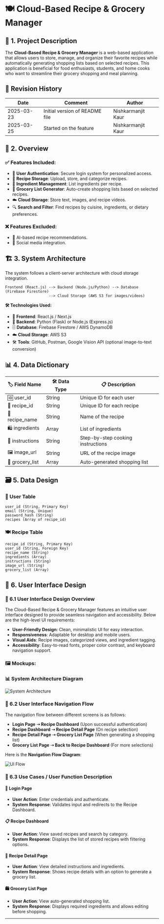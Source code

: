# 🍽️ Cloud-Based Recipe & Grocery Manager

## 📌 1. Project Description

The **Cloud-Based Recipe & Grocery Manager** is a web-based application that allows users to store, manage, and organize their favorite recipes while automatically generating shopping lists based on selected recipes. This application is beneficial for food enthusiasts, students, and home cooks who want to streamline their grocery shopping and meal planning.

## 📜 Revision History

| Date       | Comment        | Author               |
|------------|---------------|----------------------|
| 2025-03-23 | Initial version of README file  | Nishkarmanjit Kaur  |
| 2025-03-25 | Started on the feature   | Nishkarmanjit Kaur  |

## 🌟 2. Overview

### ✅ Features Included:
- 🔐 **User Authentication**: Secure login system for personalized access.
- 📖 **Recipe Storage**: Upload, store, and categorize recipes.
- 🥦 **Ingredient Management**: List ingredients per recipe.
- 🛒 **Grocery List Generator**: Auto-create shopping lists based on selected recipes.
- ☁️ **Cloud Storage**: Store text, images, and recipe videos.
- 🔍 **Search and Filter**: Find recipes by cuisine, ingredients, or dietary preferences.

### ❌ Features Excluded:
- 🤖 AI-based recipe recommendations.
- 📲 Social media integration.

## 🏗️ 3. System Architecture

The system follows a client-server architecture with cloud storage integration.

```
Frontend (React.js) --> Backend (Node.js/Python) --> Database (Firebase Firestore)
                    --> Cloud Storage (AWS S3 for images/videos)
```

**🛠 Technologies Used:**
- 🎨 **Frontend**: React.js / Next.js
- 🚀 **Backend**: Python (Flask) or Node.js (Express.js)
- 🗄 **Database**: Firebase Firestore / AWS DynamoDB
- ☁️ **Cloud Storage**: AWS S3
- 🛠 **Tools**: GitHub, Postman, Google Vision API (optional image-to-text conversion)

## 📊 4. Data Dictionary

| 🏷 Field Name   | 🛠 Data Type | 📋 Description |
|---------------|----------|-------------|
| 🆔 user_id       | String   | Unique ID for each user |
| 🥘 recipe_id     | String   | Unique ID for each recipe |
| 🍲 recipe_name   | String   | Name of the recipe |
| 🛍 ingredients   | Array    | List of ingredients |
| 📜 instructions  | String   | Step-by-step cooking instructions |
| 🖼 image_url     | String   | URL of the recipe image |
| 🛒 grocery_list  | Array    | Auto-generated shopping list |

## 🗃 5. Data Design

### 👤 User Table
```
user_id (String, Primary Key)
email (String, Unique)
password_hash (String)
recipes (Array of recipe_id)
```

### 🍽 Recipe Table
```
recipe_id (String, Primary Key)
user_id (String, Foreign Key)
recipe_name (String)
ingredients (Array)
instructions (String)
image_url (String)
grocery_list (Array)
```

## 🎨 6. User Interface Design

### 📌 6.1 User Interface Design Overview
The Cloud-Based Recipe & Grocery Manager features an intuitive user interface designed to provide seamless navigation and accessibility. Below are the high-level UI requirements:
- **User-Friendly Design**: Clean, minimalistic UI for easy interaction.
- **Responsiveness**: Adaptable for desktop and mobile users.
- **Visual Aids**: Recipe images, categorized views, and ingredient tagging.
- **Accessibility**: Easy-to-read fonts, proper color contrast, and keyboard navigation support.

### 🖼 Mockups:
### 📊 System Architecture Diagram
![System Architecture](public/system-architecture.png)

### 🔄 6.2 User Interface Navigation Flow
The navigation flow between different screens is as follows:

- **Login Page ➝ Recipe Dashboard** (Upon successful authentication)
- **Recipe Dashboard ➝ Recipe Detail Page** (On recipe selection)
- **Recipe Detail Page ➝ Grocery List Page** (When generating a shopping list)
- **Grocery List Page ➝ Back to Recipe Dashboard** (For more selections)

Here is the **Navigation Flow Diagram**:

![UI Flow](public/ui-navigation-flow.png)

### 📌 6.3 Use Cases / User Function Description

#### 🔑 Login Page
- **User Action**: Enter credentials and authenticate.
- **System Response**: Validates input and redirects to the Recipe Dashboard.

#### 📋 Recipe Dashboard
- **User Action**: View saved recipes and search by category.
- **System Response**: Displays the list of stored recipes with filtering options.

#### 📖 Recipe Detail Page
- **User Action**: View detailed instructions and ingredients.
- **System Response**: Shows recipe details with an option to generate a grocery list.

#### 🛍 Grocery List Page
- **User Action**: View auto-generated shopping list.
- **System Response**: Displays required ingredients and allows editing before shopping.

---
